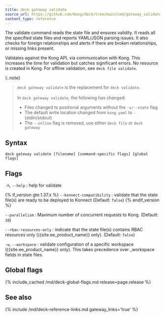 ```yaml
---
title: deck gateway validate
source_url: https://github.com/Kong/deck/tree/main/cmd/gateway_validate.go
content_type: reference
---
```


The validate command reads the state file and ensures validity.
It reads all the specified state files and reports YAML/JSON
parsing issues. It also checks for foreign relationships
and alerts if there are broken relationships, or missing links present.

Validates against the Kong API, via communication with Kong. This increases the
time for validation but catches significant errors. No resource is created in Kong.
For offline validation, see `deck file validate`.

{:.note}
> `deck gateway validate` is the replacement for `deck validate`. 
> <br><br> In `deck gateway validate`, the following has changed:
> * Files changed to positional arguments without the `-s/--state` flag
> * The default write location changed from `kong.yaml` to `-` (stdin/stdout)
> * The `--online` flag is removed, use either `deck file` or `deck gateway`

## Syntax

```
deck gateway validate [filename] [command-specific flags] [global flags]
```

## Flags

`-h`, `--help`
:  help for validate 

{% if_version gte:1.37.x %}
`--konnect-compatibility`
:  validate that the state file(s) are ready to be deployed to Konnect (Default: `false`)
{% endif_version %}

`--parallelism`
:  Maximum number of concurrent requests to Kong. (Default: `10`)

`--rbac-resources-only`
:  indicate that the state file(s) contains RBAC resources only ({{site.ee_product_name}} only). (Default: `false`)

`-w`, `--workspace`
:  validate configuration of a specific workspace ({{site.ee_product_name}} only).
This takes precedence over _workspace fields in state files.


## Global flags

{% include_cached /md/deck-global-flags.md release=page.release %}

## See also

{% include /md/deck-reference-links.md gateway_links='true' %}

